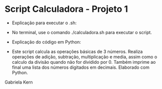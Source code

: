 # Script Calculadora - Projeto 1 #

 * Explicação para executar o .sh:
  - No terminal, use o comando ./calculadora.sh para executar o script.

 * Explicação do código em Python:
  - Este script calcula as operações básicas de 3 números. Realiza operações de adição, subtração, multiplicação e media, assim como o calculo da divisão quando não for dividido por 0. Também imprime ao final uma lista dos números digitados em decimais. Elaborado com Python.


Gabriela Kern
